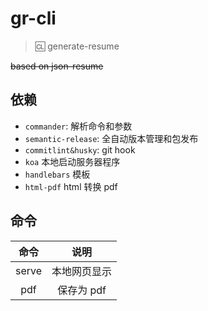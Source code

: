 # gr-cli

> :cl: generate-resume

~~based on json-resume~~

## 依赖

- `commander`: 解析命令和参数
- `semantic-release`: 全自动版本管理和包发布
- `commitlint&husky`: git hook
- `koa` 本地启动服务器程序
- `handlebars` 模板
- `html-pdf` html 转换 pdf

## 命令

| 命令  |     说明     |
| :---: | :----------: |
| serve | 本地网页显示 |
|  pdf  |  保存为 pdf  |
